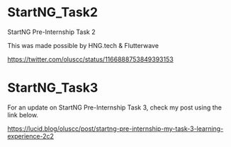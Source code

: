 # StartNG_Task2
StartNG Pre-Internship Task 2

This was made possible by HNG.tech & Flutterwave

https://twitter.com/oluscc/status/1166888753849393153


# StartNG_Task3

For an update on StartNG Pre-Internship Task 3, check my post using the link below.

https://lucid.blog/oluscc/post/startng-pre-internship-my-task-3-learning-experience-2c2
